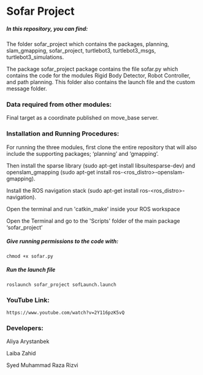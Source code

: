 # Sofar Project

##### In this repository, you can find:

The folder sofar_project which contains the packages, planning, slam_gmapping, sofar_project, turtlebot3, turtlebot3_msgs, turtlebot3_simulations.

The package sofar_project package contains the file sofar.py which contains the code for the modules Rigid Body Detector, Robot Controller, and path planning.
This folder also contains the launch file and the custom message folder.

### Data required from other modules:

Final target as a coordinate published on move_base server.

### Installation and Running Procedures:

For running the three modules, first clone the entire repository that will also include the supporting packages; ‘planning’ and ‘gmapping’.

Then install the sparse library (sudo apt-get install libsuitesparse-dev) and openslam_gmapping (sudo apt-get install ros-<ros_distro>-openslam-gmapping).

Install the ROS navigation stack (sudo apt-get install ros-<ros_distro>-navigation).

Open the terminal and run 'catkin_make' inside your ROS workspace

Open the Terminal and go to the 'Scripts' folder of the main package ‘sofar_project’

##### Give running permissions to the code with: 

    chmod +x sofar.py

##### Run the launch file

    roslaunch sofar_project sofLaunch.launch
    
### YouTube Link:

    https://www.youtube.com/watch?v=2Y116pzK5vQ

### Developers:

Aliya Arystanbek

Laiba Zahid

Syed Muhammad Raza Rizvi

